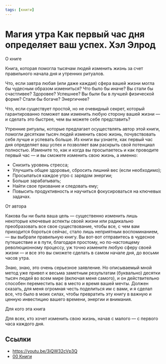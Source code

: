 ```yaml
---
tags: [книги]
---
```

# Магия утра Как первый час дня определяет ваш успех. Хэл Элрод

О книге

Книга, которая помогла тысячам людей изменить жизнь за счет правильного начала дня и утренних ритуалов.

Что, если завтра любая (или даже каждая) сфера вашей жизни могла бы чудесным образом измениться? Что было бы иначе? Вы стали бы счастливее? Здоровее? Успешнее? Вы были бы в лучшей физической форме? Стали бы богаче? Энергичнее?

Что, если существует простой, но не очевидный секрет, который гарантированно поможет вам изменить любую сторону вашей жизни — и сделать это быстрее, чем вы можете себе представить?

Утренние ритуалы, которые предлагает осуществлять автор этой книги, помогли десяткам тысяч людей изменить свою жизнь, почувствовать себя лучше и успевать больше. Из книги вы узнаете, как первый час дня определяет ваш успех и позволяет вам раскрыть свой потенциал полностью. Измените то, как и когда вы просыпаетесь и как проводите первый час — и вы сможете изменить свою жизнь, а именно:
- Снизить уровень стресса;
- Улучшить общее здоровье, сбросить лишний вес (если необходимо);
- Просыпаться каждое утро с зарядом энергии;
- Больше зарабатывать;
- Найти свое призвание и следовать ему;
- Повысить продуктивность и научиться фокусироваться на ключевых задачах.

От автора

Какова бы ни была ваша цель — существенно изменить лишь некоторые ключевые аспекты своей жизни или радикально преобразовать все свое существование, чтобы все, с чем вам приходится бороться сейчас, стало лишь неприятным воспоминанием, — вы выбрали правильную книгу. Вы вот-вот отправитесь в чудесное путешествие и в пути, благодаря простому, но по-настоящему революционному процессу, уж точно измените любую сферу своей жизни — и все это вы сможете сделать в самом начале дня, до восьми часов утра.

Знаю, знаю, это очень серьезное заявление. Но описываемый мной метод уже привел к весьма заметным результатам (буквально) десятки тысяч людей во всем мире (включая меня самого), и он действительно способен переместить вас в место и время вашей мечты. Должен сказать, для меня огромная честь поделиться им с вами, и я сделал все, что было в моих силах, чтобы превратить эту книгу в важную и ценную инвестицию вашего времени, энергии и внимания.

Для кого эта книга

Для всех, кто хочет изменить свою жизнь, начав с малого — с первого часа каждого дня.

## Ссылки

* https://youtu.be/3iQW32cVp3Q
* [00 Книги](00%20%D0%9A%D0%BD%D0%B8%D0%B3%D0%B8.md)